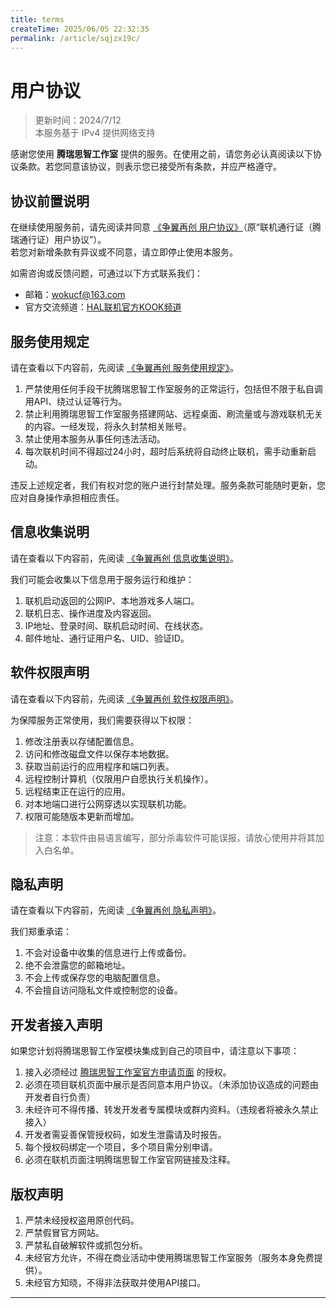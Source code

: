 ```yaml
---
title: terms
createTime: 2025/06/05 22:32:35
permalink: /article/sqjzx19c/
---
```

# 用户协议

> 更新时间：2024/7/12  
> 本服务基于 IPv4 提供网络支持  

感谢您使用 **腾瑞思智工作室** 提供的服务。在使用之前，请您务必认真阅读以下协议条款。若您同意该协议，则表示您已接受所有条款，并应严格遵守。

## 协议前置说明

在继续使用服务前，请先阅读并同意 [《争翼再创 用户协议》](https://3r60.top/?id=tos)（原“联机通行证（腾瑞通行证）用户协议”）。  
若您对新增条款有异议或不同意，请立即停止使用本服务。

如需咨询或反馈问题，可通过以下方式联系我们：
- 邮箱：[wokucf@163.com](mailto:wokucf@163.com)
- 官方交流频道：[HAL联机官方KOOK频道](https://kook.top/kshALO)

## 服务使用规定 

请在查看以下内容前，先阅读 [《争翼再创 服务使用规定》](https://3r60.top/?id=tos)。

1. 严禁使用任何手段干扰腾瑞思智工作室服务的正常运行，包括但不限于私自调用API、绕过认证等行为。
2. 禁止利用腾瑞思智工作室服务搭建网站、远程桌面、刷流量或与游戏联机无关的内容。一经发现，将永久封禁相关账号。
3. 禁止使用本服务从事任何违法活动。
4. 每次联机时间不得超过24小时，超时后系统将自动终止联机，需手动重新启动。

违反上述规定者，我们有权对您的账户进行封禁处理。服务条款可能随时更新，您应对自身操作承担相应责任。

## 信息收集说明 

请在查看以下内容前，先阅读 [《争翼再创 信息收集说明》](https://3r60.top/?id=tos)。

我们可能会收集以下信息用于服务运行和维护：
1. 联机启动返回的公网IP、本地游戏多人端口。
2. 联机日志、操作进度及内容返回。
3. IP地址、登录时间、联机启动时间、在线状态。
4. 邮件地址、通行证用户名、UID、验证ID。

## 软件权限声明 

请在查看以下内容前，先阅读 [《争翼再创 软件权限声明》](https://3r60.top/?id=tos)。

为保障服务正常使用，我们需要获得以下权限：
1. 修改注册表以存储配置信息。
2. 访问和修改磁盘文件以保存本地数据。
3. 获取当前运行的应用程序和端口列表。
4. 远程控制计算机（仅限用户自愿执行关机操作）。
5. 远程结束正在运行的应用。
6. 对本地端口进行公网穿透以实现联机功能。
7. 权限可能随版本更新而增加。

> 注意：本软件由易语言编写，部分杀毒软件可能误报，请放心使用并将其加入白名单。

## 隐私声明 

请在查看以下内容前，先阅读 [《争翼再创 隐私声明》](https://3r60.top/?id=tos)。

我们郑重承诺：
1. 不会对设备中收集的信息进行上传或备份。
2. 绝不会泄露您的邮箱地址。
3. 不会上传或保存您的电脑配置信息。
4. 不会擅自访问隐私文件或控制您的设备。

## 开发者接入声明 

如果您计划将腾瑞思智工作室模块集成到自己的项目中，请注意以下事项：
1. 接入必须经过 [腾瑞思智工作室官方申请页面](https://3r60.top/hal)  的授权。
2. 必须在项目联机页面中展示是否同意本用户协议。（未添加协议造成的问题由开发者自行负责）
3. 未经许可不得传播、转发开发者专属模块或群内资料。（违规者将被永久禁止接入）
4. 开发者需妥善保管授权码，如发生泄露请及时报告。
5. 每个授权码绑定一个项目，多个项目需分别申请。
6. 必须在联机页面注明腾瑞思智工作室官网链接及注释。

## 版权声明

1. 严禁未经授权盗用原创代码。
2. 严禁假冒官方网站。
3. 严禁私自破解软件或抓包分析。
4. 未经官方允许，不得在商业活动中使用腾瑞思智工作室服务（服务本身免费提供）。
5. 未经官方知晓，不得非法获取并使用API接口。

---